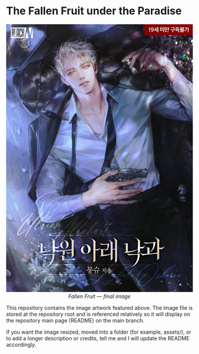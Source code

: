 # The Fallen Fruit under the Paradise

<p align="center">
  <img src="./fallen-fruit-under-the-paradise-has-finally-finished-being-v0-ejqme928cz6f1.jpeg" alt="Fallen Fruit" style="max-width:100%;height:auto;" />
  <br>
  <em>Fallen Fruit — final image</em>
</p>

This repository contains the image artwork featured above. The image file is stored at the repository root and is referenced relatively so it will display on the repository main page (README) on the main branch.

If you want the image resized, moved into a folder (for example, assets/), or to add a longer description or credits, tell me and I will update the README accordingly.
